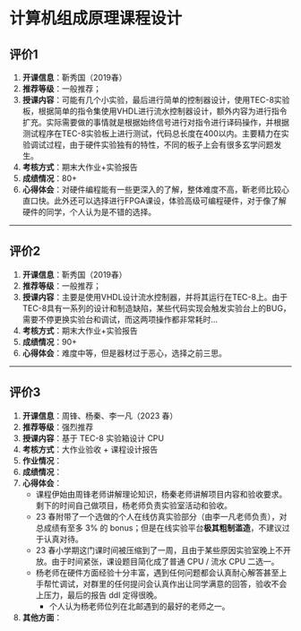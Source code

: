 # 计算机组成原理课程设计

## 评价1

1. **开课信息**：靳秀国（2019春）
2. **推荐等级**：一般推荐；
3. **授课内容**：可能有几个小实验，最后进行简单的控制器设计，使用TEC-8实验板，根据简单的指令集使用VHDL进行流水控制器设计，额外内容为进行指令扩充。实际需要做的事情就是根据始终信号进行对指令进行译码操作，并根据测试程序在TEC-8实验板上进行测试，代码总长度在400以内。主要精力在实验调试过程，由于硬件实验独有的特性，不同的板子上会有很多玄学问题发生。
4. **考核方式**：期末大作业+实验报告
5. **成绩情况**：80+
7. **心得体会**：对硬件编程能有一些更深入的了解，整体难度不高，靳老师比较心直口快。此外还可以选择进行FPGA课设，体验高级可编程硬件，对于像了解硬件的同学，个人认为是不错的选择。

---

## 评价2

1. **开课信息**：靳秀国（2019春）
2. **推荐等级**：一般推荐；
3. **授课内容**：主要是使用VHDL设计流水控制器，并将其运行在TEC-8上。由于TEC-8具有一系列的设计和制造缺陷，某些代码实现会触发实验台上的BUG，需要不停更换实验台和调试，而这两项操作都非常耗时...
4. **考核方式**：期末大作业+实验报告
5. **成绩情况**：90+
7. **心得体会**：难度中等，但是器材过于恶心，选择之前三思。

---

## 评价3

1. **开课信息**：周锋、杨秦、李一凡（2023 春）
2. **推荐等级**：强烈推荐
3. **授课内容**：基于 TEC-8 实验箱设计 CPU
4. **考核方式**：大作业验收 + 课程设计报告
5. **作业情况**：
6. **成绩情况**：
7. **心得体会**：
   - 课程伊始由周锋老师讲解理论知识，杨秦老师讲解项目内容和验收要求。剩下的时间自己做项目，杨老师负责实验室活动和验收。
   - 23 春附带了一个选做的个人在线仿真实验部分（由李一凡老师负责），对总成绩有至多 3\% 的 bonus；但是在线实验平台**极其粗制滥造**，不建议过于认真对待。
   - 23 春小学期这门课时间被压缩到了一周，且由于某些原因实验室晚上不开放。由于时间紧张，课设题目简化成了普通 CPU / 流水 CPU 二选一。
   - 杨老师在硬件方面经验十分丰富，遇到任何问题都会认真耐心解答甚至上手帮忙调试，对群里的任何提问会认真作出让同学满意的回答，验收不会上压力，最后的报告 ddl 定得很晚。
      - 个人认为杨老师位列在北邮遇到的最好的老师之一。
8. **其他方面**：
